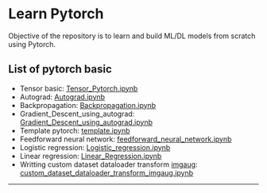 # Learn Pytorch
Objective of the repository is to learn and build ML/DL models from scratch using Pytorch.

## List of pytorch basic
- Tensor basic: [Tensor_Pytorch.ipynb](https://github.com/minhbao1705/pytorch_tutorial/blob/d5bd563574bfe95d68c35d408c1b80d0f300071b/Tensor_Pytorch.ipynb)
- Autograd: [Autograd.ipynb]()
- Backpropagation: [Backpropagation.ipynb]()
- Gradient_Descent_using_autograd: [Gradient_Descent_using_autograd.ipynb]()
- Template pytorch: [template.ipynb]()
- Feedforward neural network: [feedforward_neural_network.ipynb]()
- Logistic regression: [Logistic_regression.ipynb]()
- Linear regression: [Linear_Regression.ipynb]()
- Writting custom dataset dataloader transform [imgaug](): [custom_dataset_dataloader_transform_imgaug.ipynb]()
---
